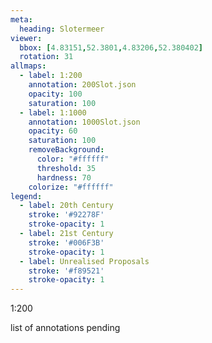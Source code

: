 ```yaml
---
meta:
  heading: Slotermeer
viewer:
  bbox: [4.83151,52.3801,4.83206,52.380402]
  rotation: 31
allmaps:
  - label: 1:200
    annotation: 200Slot.json
    opacity: 100
    saturation: 100
  - label: 1:1000
    annotation: 1000Slot.json
    opacity: 60
    saturation: 100
    removeBackground:
      color: "#ffffff"
      threshold: 35
      hardness: 70
    colorize: "#ffffff"
legend:
  - label: 20th Century
    stroke: '#92278F'
    stroke-opacity: 1
  - label: 21st Century
    stroke: '#006F3B'
    stroke-opacity: 1
  - label: Unrealised Proposals
    stroke: '#f89521'
    stroke-opacity: 1
---
```

1:200

list of annotations pending